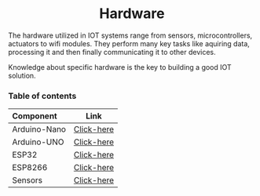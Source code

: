 <h1 align='center'>Hardware</h1>  
The hardware utilized in IOT systems range from sensors, microcontrollers, actuators to wifi modules. They perform many key tasks like aquiring data, processing it and then finally communicating it to other devices.  

Knowledge about specific hardware is the key to building a good IOT solution.  

### Table of contents  
 Component       | Link     |
| :------------- | :----------: |
|Arduino-Nano|[Click-here](Arduino-Nano)|
|Arduino-UNO| [Click-here](Arduino-UNO)|
|ESP32| [Click-here](ESP32)|
|ESP8266| [Click-here](ESP8266)|
|Sensors| [Click-here](Sensors)|

